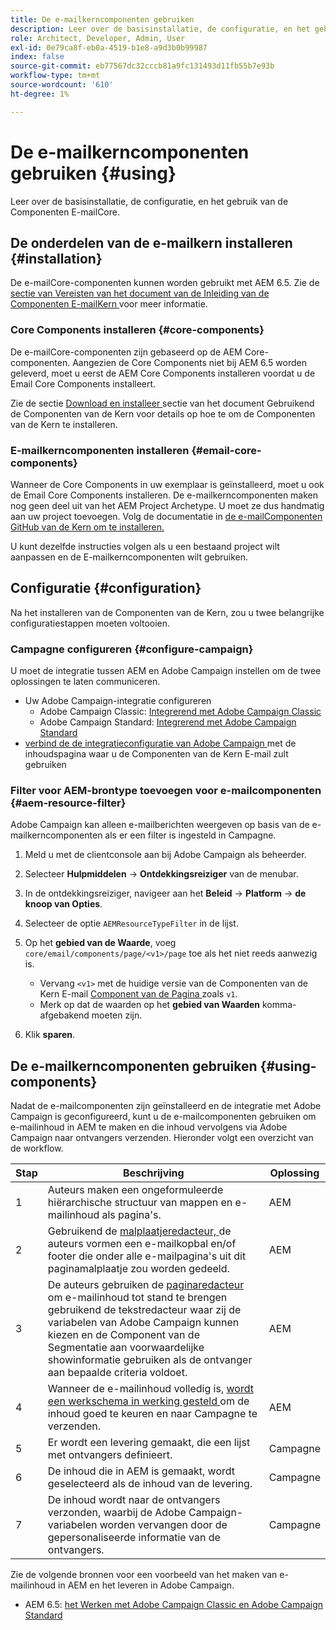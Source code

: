 ```yaml
---
title: De e-mailkerncomponenten gebruiken
description: Leer over de basisinstallatie, de configuratie, en het gebruik van de Componenten E-mailCore.
role: Architect, Developer, Admin, User
exl-id: 0e79ca8f-eb0a-4519-b1e8-a9d3b0b99987
index: false
source-git-commit: eb77567dc32cccb81a9fc131493d11fb55b7e93b
workflow-type: tm+mt
source-wordcount: '610'
ht-degree: 1%

---
```



# De e-mailkerncomponenten gebruiken {#using}

Leer over de basisinstallatie, de configuratie, en het gebruik van de Componenten E-mailCore.

## De onderdelen van de e-mailkern installeren {#installation}

De e-mailCore-componenten kunnen worden gebruikt met AEM 6.5. Zie de [ sectie van Vereisten van het document van de Inleiding van de Componenten E-mailKern ](introduction.md#requirements) voor meer informatie.

### Core Components installeren {#core-components}

De e-mailCore-componenten zijn gebaseerd op de AEM Core-componenten. Aangezien de Core Components niet bij AEM 6.5 worden geleverd, moet u eerst de AEM Core Components installeren voordat u de Email Core Components installeert.

Zie de sectie [ Download en installeer ](/help/get-started/using.md#download-and-install) sectie van het document Gebruikend de Componenten van de Kern voor details op hoe te om de Componenten van de Kern te installeren.

### E-mailkerncomponenten installeren {#email-core-components}

Wanneer de Core Components in uw exemplaar is geïnstalleerd, moet u ook de Email Core Components installeren. De e-mailkerncomponenten maken nog geen deel uit van het AEM Project Archetype. U moet ze dus handmatig aan uw project toevoegen. Volg de documentatie in [ de e-mailComponenten GitHub van de Kern om te installeren.](https://github.com/adobe/aem-core-email-components/wiki/Adding-to-Existing-Project)

U kunt dezelfde instructies volgen als u een bestaand project wilt aanpassen en de E-mailkerncomponenten wilt gebruiken.

## Configuratie {#configuration}

Na het installeren van de Componenten van de Kern, zou u twee belangrijke configuratiestappen moeten voltooien.

### Campagne configureren {#configure-campaign}

U moet de integratie tussen AEM en Adobe Campaign instellen om de twee oplossingen te laten communiceren.

* Uw Adobe Campaign-integratie configureren
   * Adobe Campaign Classic: [ Integrerend met Adobe Campaign Classic ](https://experienceleague.adobe.com/docs/experience-manager-65/administering/integration/campaignonpremise.html?lang=nl-NL)
   * Adobe Campaign Standard: [ Integrerend met Adobe Campaign Standard ](https://experienceleague.adobe.com/docs/experience-manager-65/administering/integration/campaignstandard.html?lang=nl-NL)
* [ verbind de de integratieconfiguratie van Adobe Campaign ](/help/email/components/page.md#cloud-services-tab) met de inhoudspagina waar u de Componenten van de Kern E-mail zult gebruiken

### Filter voor AEM-brontype toevoegen voor e-mailcomponenten {#aem-resource-filter}

Adobe Campaign kan alleen e-mailberichten weergeven op basis van de e-mailkerncomponenten als er een filter is ingesteld in Campagne.

1. Meld u met de clientconsole aan bij Adobe Campaign als beheerder.

1. Selecteer **Hulpmiddelen** -> **Ontdekkingsreiziger** van de menubar.

1. In de ontdekkingsreiziger, navigeer aan het **Beleid** -> **Platform** -> **de knoop van Opties**.

1. Selecteer de optie `AEMResourceTypeFilter` in de lijst.

1. Op het **gebied van de Waarde**, voeg `core/email/components/page/<v1>/page` toe als het niet reeds aanwezig is.

   * Vervang `<v1>` met de huidige versie van de Componenten van de Kern E-mail [ Component van de Pagina ](/help/email/components/page.md) zoals `v1`.
   * Merk op dat de waarden op het **gebied van Waarden** komma-afgebakend moeten zijn.

1. Klik **sparen**.

## De e-mailkerncomponenten gebruiken {#using-components}

Nadat de e-mailcomponenten zijn geïnstalleerd en de integratie met Adobe Campaign is geconfigureerd, kunt u de e-mailcomponenten gebruiken om e-mailinhoud in AEM te maken en die inhoud vervolgens via Adobe Campaign naar ontvangers verzenden. Hieronder volgt een overzicht van de workflow.

| Stap | Beschrijving | Oplossing |
|---|---|---|
| 1 | Auteurs maken een ongeformuleerde hiërarchische structuur van mappen en e-mailinhoud als pagina&#39;s. | AEM |
| 2 | Gebruikend de [ malplaatjeredacteur, ](https://experienceleague.adobe.com/docs/experience-manager-cloud-service/sites/authoring/features/templates.html?lang=nl-NL) de auteurs vormen een e-mailkopbal en/of footer die onder alle e-mailpagina&#39;s uit dit paginamalplaatje zou worden gedeeld. | AEM |
| 3 | De auteurs gebruiken de [ paginaredacteur ](https://experienceleague.adobe.com/docs/experience-manager-cloud-service/content/sites/authoring/fundamentals/editing-content.html?lang=nl-NL) om e-mailinhoud tot stand te brengen gebruikend de tekstredacteur waar zij de variabelen van Adobe Campaign kunnen kiezen en de Component van de Segmentatie aan voorwaardelijke showinformatie gebruiken als de ontvanger aan bepaalde criteria voldoet. | AEM |
| 4 | Wanneer de e-mailinhoud volledig is, [ wordt een werkschema in werking gesteld ](https://experienceleague.adobe.com/docs/experience-manager-cloud-service/content/sites/authoring/workflows/overview.html?lang=nl-NL) om de inhoud goed te keuren en naar Campagne te verzenden. | AEM |
| 5 | Er wordt een levering gemaakt, die een lijst met ontvangers definieert. | Campagne |
| 6 | De inhoud die in AEM is gemaakt, wordt geselecteerd als de inhoud van de levering. | Campagne |
| 7 | De inhoud wordt naar de ontvangers verzonden, waarbij de Adobe Campaign-variabelen worden vervangen door de gepersonaliseerde informatie van de ontvangers. | Campagne |

Zie de volgende bronnen voor een voorbeeld van het maken van e-mailinhoud in AEM en het leveren in Adobe Campaign.

* AEM 6.5: [ het Werken met Adobe Campaign Classic en Adobe Campaign Standard ](https://experienceleague.adobe.com/docs/experience-manager-65/authoring/aem-adobe-campaign/campaign.html?lang=nl-NL)
